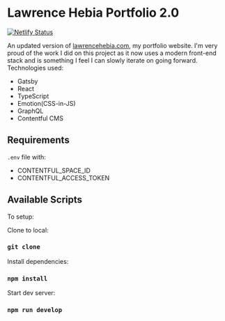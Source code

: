 # Lawrence Hebia Portfolio 2.0

[![Netlify Status](https://api.netlify.com/api/v1/badges/214b7e53-b32c-4c78-8617-d755ff2e91a0/deploy-status)](https://app.netlify.com/sites/lhebiaportfolio/deploys)

An updated version of [lawrencehebia.com](https://lawrencehebia.com), my portfolio website. I'm very proud of the work I did on this project as it now uses a modern front-end stack and is something I feel I can slowly iterate on going forward. 
Technologies used:
- Gatsby
- React
- TypeScript
- Emotion(CSS-in-JS)
- GraphQL
- Contentful CMS

## Requirements
`.env` file with:
- CONTENTFUL_SPACE_ID
- CONTENTFUL_ACCESS_TOKEN

## Available Scripts

To setup:

Clone to local:
### `git clone`

Install dependencies:
### `npm install`

Start dev server:
### `npm run develop`
